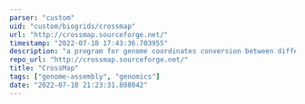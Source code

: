```yaml
---
parser: "custom"
uid: "custom/biogrids/crossmap"
url: "http://crossmap.sourceforge.net/"
timestamp: "2022-07-18 17:43:36.703955"
description: "a program for genome coordinates conversion between different genome assemblies."
repo_url: "http://crossmap.sourceforge.net/"
title: "CrossMap"
tags: ["genome-assembly", "genomics"]
date: "2022-07-18 21:23:31.808042"
---
```

